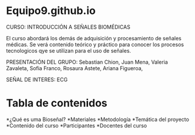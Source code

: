 # Equipo9.github.io
CURSO: INTRODUCCIÓN A SEÑALES BIOMÉDICAS

El curso abordará los demás de adquisición y procesamiento de señales médicas. Se verá contenido teórico y práctico para conocer los procesos tecnologicos qye se utilizan para el uso de señales.

PRESENTACIÓN DEL GRUPO:
Sebastian Chion,
Juan Mena,
Valeria Zavaleta,
Sofia Franco,
Rosaura Astete,
Ariana Figueroa,

SEÑAL DE INTERES: ECG

# Tabla de contenidos
*¿Qué es uma Bioseñal?
*Materiales
*Metodología
*Temática del proyecto
*Contenido del curso 
*Participantes
*Docentes del curso
